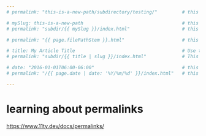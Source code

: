 ```yaml
---
# permalink: "this-is-a-new-path/subdirectory/testing/"         # this will write to _site/this-is-a-new-path/subdirectory/testing/index.html

# mySlug: this-is-a-new-path                                    # this will write to _site/subdir/this-is-a-new-path/index.html
# permalink: "subdir/{{ mySlug }}/index.html"                   # this will write to _site/subdir/this-is-a-new-path/index.html

# permalink: "{{ page.filePathStem }}.html"                     # this will write to _site/Permalink.html instead of the normal _site/Permalink/index.html. "page" is the data supplied automatically by 11ty, you can read more it here https://www.11ty.dev/docs/data-eleventy-supplied/. Also make sure you use quotes when referencing variables with {{  }} or YAML might parse this as an object

# title: My Article Title                                       # Use the provided slug filter to modify other data available in the template. 
# permalink: "subdir/{{ title | slug }}/index.html"             # This will write to _site/subdir/my-article-title/index.html.

# date: "2016-01-01T06:00-06:00"                                # this will write to _site/2016/01/01/index.html
# permalink: "/{{ page.date | date: '%Y/%m/%d' }}/index.html"   # this will write to _site/2016/01/01/index.html

---
```


# learning about permalinks

https://www.11ty.dev/docs/permalinks/